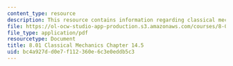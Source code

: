 ```yaml
---
content_type: resource
description: This resource contains information regarding classical mechanics.
file: https://ol-ocw-studio-app-production.s3.amazonaws.com/courses/8-01sc-classical-mechanics-fall-2016/bc4a927dd0e7f112360e6c3e0eddb5c3_MIT8_01F16_chapter14.5.pdf
file_type: application/pdf
resourcetype: Document
title: 8.01 Classical Mechanics Chapter 14.5
uid: bc4a927d-d0e7-f112-360e-6c3e0eddb5c3
---
```

